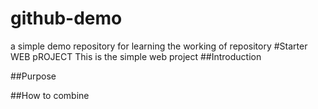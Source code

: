 # github-demo
a simple demo repository for learning the working of repository
#Starter WEB pROJECT
This is the simple web project
##Introduction

##Purpose

##How to combine